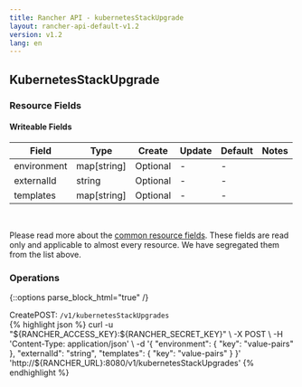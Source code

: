 ```yaml
---
title: Rancher API - kubernetesStackUpgrade
layout: rancher-api-default-v1.2
version: v1.2
lang: en
---
```


## KubernetesStackUpgrade



### Resource Fields

#### Writeable Fields

Field | Type | Create | Update | Default | Notes
---|---|---|---|---|---
environment | map[string] | Optional | - | - | 
externalId | string | Optional | - | - | 
templates | map[string] | Optional | - | - | 



<br>

Please read more about the [common resource fields]({{site.baseurl}}/rancher/{{page.version}}/{{page.lang}}/api/common/). These fields are read only and applicable to almost every resource. We have segregated them from the list above.

### Operations
{::options parse_block_html="true" /}
<a id="create"></a>
<div class="action"><span class="header">Create<span class="headerright">POST:  <code>/v1/kubernetesStackUpgrades</code></span></span>
<div class="action-contents"> {% highlight json %}
curl -u "${RANCHER_ACCESS_KEY}:${RANCHER_SECRET_KEY}" \
-X POST \
-H 'Content-Type: application/json' \
-d '{
	"environment": {
		"key": "value-pairs"
	},
	"externalId": "string",
	"templates": {
		"key": "value-pairs"
	}
}' 'http://${RANCHER_URL}:8080/v1/kubernetesStackUpgrades'
{% endhighlight %}
</div></div>



